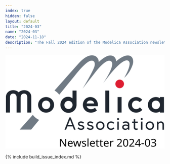 ```yaml
---
index: true
hidden: false
layout: default
title: "2024-03"
name: "2024-03"
date: "2024-11-18"
description: "The Fall 2024 edition of the Modelica Association newsletter"
---
```


![Modelica newsletter 2024-03 logo](Modelica.svg)

{% include build_issue_index.md %}
